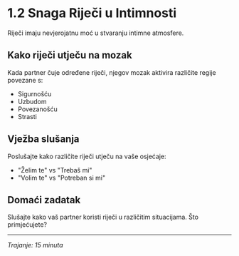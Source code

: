 # 1.2 Snaga Riječi u Intimnosti

Riječi imaju nevjerojatnu moć u stvaranju intimne atmosfere.

## Kako riječi utječu na mozak

Kada partner čuje određene riječi, njegov mozak aktivira različite regije povezane s:
- Sigurnošću
- Uzbudom
- Povezanošću
- Strasti

## Vježba slušanja

Poslušajte kako različite riječi utječu na vaše osjećaje:
- "Želim te" vs "Trebaš mi"
- "Volim te" vs "Potreban si mi"

## Domaći zadatak

Slušajte kako vaš partner koristi riječi u različitim situacijama. Što primjećujete?

---

*Trajanje: 15 minuta*

